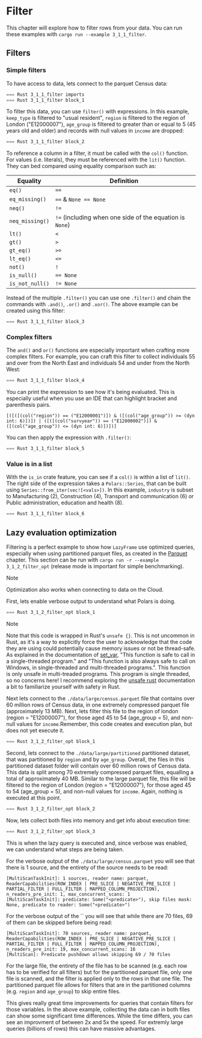 # Filter

This chapter will explore how to filter rows from your data. You can run these examples with `cargo run --example 3_1_1_filter`.

## Filters

### Simple filters

To have access to data, lets connect to the parquet Census data:

```Rust
=== Rust 3_1_1_filter imports
=== Rust 3_1_1_filter block_1
```

To filter this data, you can use `filter()` with expressions. In this example, `keep_type` is filtered to "usual resident", `region` is filtered to the region of London ("E12000007"), `age_group` is filtered to greater than or equal to 5 (45 years old and older) and records with null values in `income` are dropped:

```Rust
=== Rust 3_1_1_filter block_2
```

To reference a column in a filter, it must be called with the `col()` function. For values (i.e. literals), they must be referenced with the `lit()` function. They can bed compared using equality comparison such as:

| Equality        | Definition                                               |
|-----------------|----------------------------------------------------------|
| `eq()`          | `==`                                                     |
| `eq_missing()`  | `==` & `None == None`                                    |
| `neq()`         | `!=`                                                     |
| `neq_missing()` | `!=` (including when one side of the equation is `None`) |
| `lt()`          | `<`                                                      |
| `gt()`          | `>`                                                      |
| `gt_eq()`       | `>=`                                                     |
| `lt_eq()`       | `<=`                                                     |
| `not()`         | `!`                                                      |
| `is_null()`     | `== None`                                                |
| `is_not_null()` | `!= None`                                                |

Instead of the multiple `.filter()` you can use one `.filter()` and chain the commands with `.and()`, `.or()` and `.xor()`. The above example can be created using this filter:

```Rust
=== Rust 3_1_1_filter block_3
```

### Complex filters

The `and()` and `or()` functions are especially important when crafting more complex filters. For example, you can craft this filter to collect individuals 55 and over from the North East and individuals 54 and under from the North West: 

```Rust 
=== Rust 3_1_1_filter block_4
```

You can print the expression to see how it's being evaluated. This is especially useful when you use an IDE that can highlight bracket and parenthesis pairs.

```
[([([(col("region")) == ("E12000001")]) & ([(col("age_group")) >= (dyn int: 6)])]) | ([([(col("survyear")) == ("E12000002")]) & ([(col("age_group")) <= (dyn int: 6)])])]
```

You can then apply the expression with `.filter()`:

```Rust
=== Rust 3_1_1_filter block_5
```

### Value is in a list

With the `is_in` crate feature, you can see if a `col()` is within a list of `lit()`. The right side of the expression takes a `Polars::Series`, that can be built using `Series::from_iter(vec![<vals>])`. In this example, `industry` is subset to Manufacturing (2), Construction (4), Transport and communication (6) or Public administration, education and health (8).

```Rust
=== Rust 3_1_1_filter block_6
```

## Lazy evaluation optimization

Filtering is a perfect example to show how `LazyFrame` use optimized queries, especially when using partitioned parquet files, as created in the [Parquet](../2_data/3_parquet.md#writing) chapter. This section can be run with `cargo run -r --example 3_1_2_filter_opt` (release mode is important for simple benchmarking).

> [!NOTE]
> Optimization also works when connecting to data on the Cloud.

First, lets enable verbose output to understand what Polars is doing.

```Rust
=== Rust 3_1_2_filter_opt block_1
```

> [!NOTE]
> Note that this code is wrapped in Rust's `unsafe {}`. This is not uncommon in Rust, as it's a way to explicitly force the user to acknowledge that the code they are using could potentially cause memory issues or not be thread-safe. As explained in the documentation of [set_var](https://doc.rust-lang.org/std/env/fn.set_var.html#safety), "This function is safe to call in a single-threaded program." and "This function is also always safe to call on Windows, in single-threaded and multi-threaded programs.". This function is only unsafe in multi-treaded programs. This program is single threaded, so no concerns here! I recommend exploring the [unsafe rust](https://doc.rust-lang.org/book/ch20-01-unsafe-rust.html) documentation a bit to familiarize yourself with safety in Rust. 

Next lets connect to the `./data/large/census.parquet` file that contains over 60 million rows of Census data, in one extremely compressed parquet file (approximately 13 MB). Next, lets filter this file to the region of london (region = "E12000007"), for those aged 45 to 54 (age_group = 5), and non-null values for `income`.Remember, this code creates and execution plan, but does not yet execute it.

```Rust
=== Rust 3_1_2_filter_opt block_1
```

Second, lets connect to the `./data/large/partitioned` partitioned dataset, that was partitioned by `region` and by `age_group`. Overall, the files in this partitioned dataset folder will contain over 60 million rows of Census data. This data is split among 70 extremely compressed parquet files, equalling a total of approximately 40 MB. Similar to the large parquet file, this file will be filtered to the region of London (region = "E12000007"), for those aged 45 to 54 (age_group = 5), and non-null values for `income`. Again, nothing is executed at this point. 

```Rust
=== Rust 3_1_2_filter_opt block_2
```

Now, lets collect both files into memory and get info about execution time:

```Rust
=== Rust 3_1_2_filter_opt block_3
```

This is when the lazy query is executed and, since verbose was enabled, we can understand what steps are being taken.

For the verbose output of the `./data/large/census.parquet` you will see that there is 1 source, and the entirety of the source needs to be read:

```
[MultiScanTaskInit]: 1 sources, reader name: parquet, ReaderCapabilities(ROW_INDEX | PRE_SLICE | NEGATIVE_PRE_SLICE | PARTIAL_FILTER | FULL_FILTER | MAPPED_COLUMN_PROJECTION), n_readers_pre_init: 1, max_concurrent_scans: 1
[MultiScanTaskInit]: predicate: Some("<predicate>"), skip files mask: None, predicate to reader: Some("<predicate>")
```

For the verbose output of the `` you will see that while there are 70 files, 69 of them can be skipped before being read:

```
[MultiScanTaskInit]: 70 sources, reader name: parquet, ReaderCapabilities(ROW_INDEX | PRE_SLICE | NEGATIVE_PRE_SLICE | PARTIAL_FILTER | FULL_FILTER | MAPPED_COLUMN_PROJECTION), n_readers_pre_init: 19, max_concurrent_scans: 16
[MultiScan]: Predicate pushdown allows skipping 69 / 70 files
```

For the large file, the entirety of the file has to be scanned (e.g. each row has to be verified for all filters) but for the partitioned parquet file, only one file is scanned, and the filter is applied only to the rows in that one file. The partitioned parquet file allows for filters that are in the partitioned columns (e.g. `region` and `age_group`) to skip entire files.

This gives really great time improvements for queries that contain filters for those variables. In the above example, collecting the data can in both files can show some significant time differences. While the time differs, you can see an improvment of between 2x and 5x the speed. For extremly large queries (billions of rows) this can have massive advantages.
